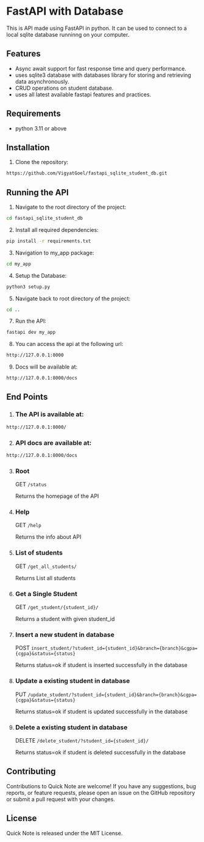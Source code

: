 # FastAPI with Database

This is API made using FastAPI in python. It can be used to connect to a local sqlite database runninng on your computer.

## Features

- Async await support for fast response time and query performance.
- uses sqlite3 database with databases library for storing and retrieving data asynchronously.
- CRUD operations on student database.
- uses all latest available fastapi features and practices. 

## Requirements

- python 3.11 or above

## Installation

1. Clone the repository:

  ```bash
  https://github.com/VigyatGoel/fastapi_sqlite_student_db.git
  ```
## Running the API

1. Navigate to the root directory of the project:
  ```bash
  cd fastapi_sqlite_student_db
   ```
2. Install all required dependencies:
  ```bash
  pip install -r requirements.txt
  ```
3. Navigation to my_app package:
  ```bash
  cd my_app
  ```
4. Setup the Database:
  ```bash
  python3 setup.py
  ```
5. Navigate back to root directory of the project:
  ```bash
  cd ..
  ```
7. Run the API:
  ```bash
  fastapi dev my_app
  ```
8. You can access the api at the following url:
  ```bash
  http://127.0.0.1:8000
  ```
9. Docs will be available at:
  ```bash
  http://127.0.0.1:8000/docs
  ```
## End Points

1. ### The API is available at: ###
  ```bash
  http://127.0.0.1:8000/
  ```
2. ### API docs are available at: ###
  ```bash
  http://127.0.0.1:8000/docs
  ```
3. ### Root ###
     GET `/status`
   
     Returns the homepage of the API

5. ### Help ###
     GET `/help`
   
     Returns the info about API

7. ### List of students ###
     GET `/get_all_students/`<br />

     Returns List all students

8. ### Get a Single Student ###
     GET `/get_student/{student_id}/`

     Returns a student with given student_id

10. ### Insert a new student in database ###
      POST `insert_student/?student_id={student_id}&branch={branch}&cgpa={cgpa}&status={status}`

      Returns status=ok if student is inserted successfully in the database

12. ### Update a existing student in database ###
      PUT `/update_student/?student_id={student_id}&branch={branch}&cgpa={cgpa}&status={status}`

      Returns status=ok if student is updated successfully in the database

14. ### Delete a existing student in database ###
      DELETE `/delete_student/?student_id={student_id}/`
    
      Returns status=ok if student is deleted successfully in the database
      


## Contributing

Contributions to Quick Note are welcome!
If you have any suggestions, bug reports, or feature requests, please open an issue on the GitHub repository or submit a pull request with your changes.

## License

Quick Note is released under the MIT License.
